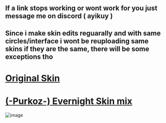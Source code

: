## If a link stops working or wont work for you just message me on discord (  ayikuy ) 

## Since i make skin edits reguarally and with same circles/interface i wont be reuploading same skins if they are the same, there will be some exceptions tho

  # [Original Skin](https://www.reddit.com/r/OsuSkins/comments/1732mp4/evernight_stdsdhd169/)
# [(-Purkoz-) Evernight Skin mix](https://www.mediafire.com/file/s0xbdk48hn029ib/-_Purkoz_-.osk/file)
![image](https://i.imgur.com/weal8qh.png)



